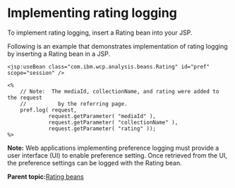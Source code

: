 # Implementing rating logging

To implement rating logging, insert a Rating bean into your JSP.

Following is an example that demonstrates implementation of rating logging by inserting a Rating bean in a JSP.

```
<jsp:useBean class="com.ibm.wcp.analysis.beans.Rating" id="pref" scope="session" />

<%
    // Note:  The mediaId, collectionName, and rating were added to the request
    //          by the referring page.
    pref.log( request,
             request.getParameter( "mediaId" ),
             request.getParameter( "collectionName" ),
             request.getParameter( "rating" ));
%>
```

**Note:** Web applications implementing preference logging must provide a user interface \(UI\) to enable preference setting. Once retrieved from the UI, the preference settings can be logged with the Rating bean.

**Parent topic:**[Rating beans](../pzn/pzn_rating_beans.md)


